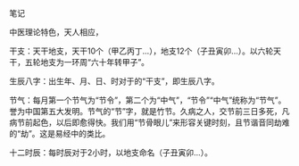 笔记

中医理论特色，天人相应，

干支：天干地支，天干10个（甲乙丙丁...），地支12个（子丑寅卯...）。以六轮天干，五轮地支为一环周“六十年转甲子”。

生辰八字：出生年、月、日、时对于的“干支”，即生辰八字。

节气：每月第一个节气为“节令”，第二个为“中气”，“节令”“中气”统称为“节气”。誉为中国第五大发明。节气的“节”字，就是竹节。久病之人，交节前三日多死，凡病节前起色，以后即愈得快。我们用“节骨眼儿”来形容关键时刻，且节谐音同劫难的“劫”。这是易经中的类比。

十二时辰：每时辰对于2小时，以地支命名（子丑寅卯...）。
